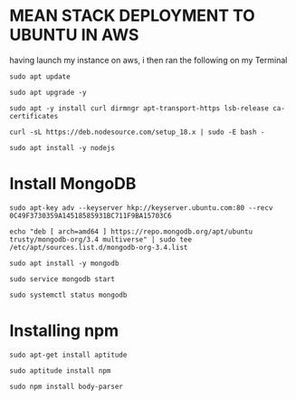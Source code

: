 # MEAN STACK DEPLOYMENT TO UBUNTU IN AWS

having launch my instance on aws, i then ran the following on my Terminal 

`sudo apt update`

`sudo apt upgrade -y`

`sudo apt -y install curl dirmngr apt-transport-https lsb-release ca-certificates`

`curl -sL https://deb.nodesource.com/setup_18.x | sudo -E bash -`

`sudo apt install -y nodejs`

# Install MongoDB

`sudo apt-key adv --keyserver hkp://keyserver.ubuntu.com:80 --recv 0C49F3730359A14518585931BC711F9BA15703C6`

`echo "deb [ arch=amd64 ] https://repo.mongodb.org/apt/ubuntu trusty/mongodb-org/3.4 multiverse" | sudo tee /etc/apt/sources.list.d/mongodb-org-3.4.list`

`sudo apt install -y mongodb`

`sudo service mongodb start`

`sudo systemctl status mongodb`

# Installing npm

`sudo apt-get install aptitude`

`sudo aptitude install npm`

`sudo npm install body-parser`
